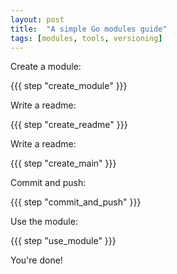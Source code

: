 ```yaml
---
layout: post
title:  "A simple Go modules guide"
tags: [modules, tools, versioning]
---
```


Create a module:

{{{ step "create_module" }}}

Write a readme:

{{{ step "create_readme" }}}

Write a readme:

{{{ step "create_main" }}}

Commit and push:

{{{ step "commit_and_push" }}}

Use the module:

{{{ step "use_module" }}}

You're done!

